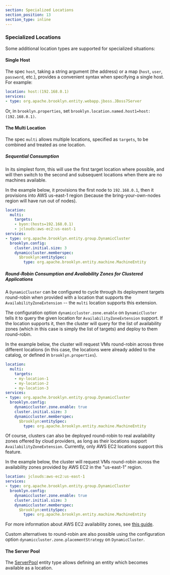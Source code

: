 ```yaml
---
section: Specialized Locations
section_position: 13
section_type: inline
---
```


### Specialized Locations

Some additional location types are supported for specialized situations:

#### Single Host

The spec `host`, taking a string argument (the address) or a map (`host`, `user`, `password`, etc.),
provides a convenient syntax when specifying a single host.
For example:

```yaml
location: host:(192.168.0.1)
services:
- type: org.apache.brooklyn.entity.webapp.jboss.JBoss7Server
```

Or, in `brooklyn.properties`, set `brooklyn.location.named.host1=host:(192.168.0.1)`.


#### The Multi Location

The spec `multi` allows multiple locations, specified as `targets`,
to be combined and treated as one location.

##### Sequential Consumption

In its simplest form, this will use the first target location where possible,
and will then switch to the second and subsequent locations when there are no
machines available.

In the example below, it provisions the first node to `192.168.0.1`, then it provisions into AWS
us-east-1 region (because the bring-your-own-nodes region will have run out of nodes).

```yaml
location:
  multi:
    targets:
    - byon:(hosts=192.168.0.1)
    - jclouds:aws-ec2:us-east-1
services:
- type: org.apache.brooklyn.entity.group.DynamicCluster
  brooklyn.config:
    cluster.initial.size: 3
    dynamiccluster.memberspec:
      $brooklyn:entitySpec:
        type: org.apache.brooklyn.entity.machine.MachineEntity
```

##### Round-Robin Consumption and Availability Zones for Clustered Applications

A `DynamicCluster` can be configured to cycle through its deployment targets round-robin when
provided with a location that supports the `AvailabilityZoneExtension` -- the `multi` location
supports this extension.

The configuration option `dynamiccluster.zone.enable` on `DynamicCluster` tells it to query the
given location for `AvailabilityZoneExtension` support. If the location supports it, then the
cluster will query for the list of availability zones (which in this case is simply the list of
targets) and deploy to them round-robin.

In the example below, the cluster will request VMs round-robin across three different
locations (in this case, the locations were already added to the catalog, or defined in
`brooklyn.properties`).

```yaml
location:
  multi:
    targets:
    - my-location-1
    - my-location-2
    - my-location-3
services:
- type: org.apache.brooklyn.entity.group.DynamicCluster
  brooklyn.config:
    dynamiccluster.zone.enable: true
    cluster.initial.size: 3
    dynamiccluster.memberspec:
      $brooklyn:entitySpec:
        type: org.apache.brooklyn.entity.machine.MachineEntity
```

Of course, clusters can also be deployed round-robin to real availability zones offered by
cloud providers, as long as their locations support `AvailabilityZoneExtension`. Currently, only
AWS EC2 locations support this feature.

In the example below, the cluster will request VMs round-robin across the availability zones
provided by AWS EC2 in the "us-east-1" region.

```yaml
location: jclouds:aws-ec2:us-east-1
services:
- type: org.apache.brooklyn.entity.group.DynamicCluster
  brooklyn.config:
    dynamiccluster.zone.enable: true
    cluster.initial.size: 3
    dynamiccluster.memberspec:
      $brooklyn:entitySpec:
        type: org.apache.brooklyn.entity.machine.MachineEntity
```

For more information about AWS EC2 availability zones, see
[this guide](http://docs.aws.amazon.com/AWSEC2/latest/UserGuide/using-regions-availability-zones.html).

Custom alternatives to round-robin are also possible using the configuration option
`dynamiccluster.zone.placementStrategy` on `DynamicCluster`.


#### The Server Pool

The [ServerPool]({{book.url.brooklyn_javadoc}}/org/apache/brooklyn/entity/machine/pool/ServerPool.html)
entity type allows defining an entity which becomes available as a location.

